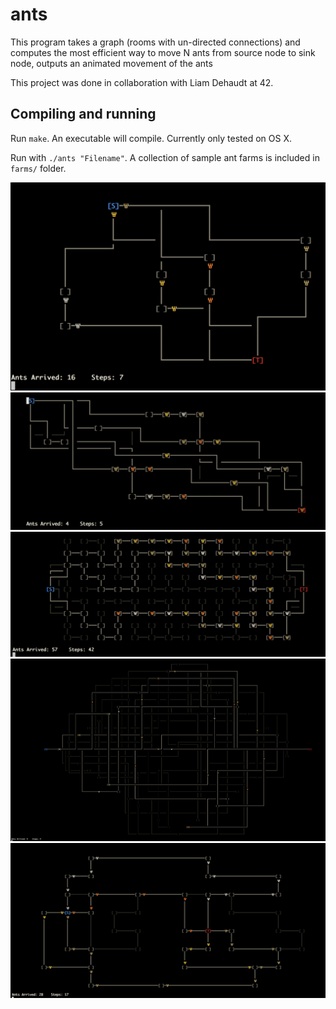 # ants
This program takes a graph (rooms with un-directed connections) and computes the most efficient way to move N ants from source node to sink node, outputs an animated movement of the ants

This project was done in collaboration with Liam Dehaudt at 42.

## Compiling and running
Run `make`. An executable will compile. Currently only tested on OS X.

Run with `./ants "Filename"`.
A collection of sample ant farms is included in `farms/` folder.

![alt text](https://github.com/conanwu777/ants/blob/master/1.png)
![alt text](https://github.com/conanwu777/ants/blob/master/2.png)
![alt text](https://github.com/conanwu777/ants/blob/master/3.png)
![alt text](https://github.com/conanwu777/ants/blob/master/4.png)
![alt text](https://github.com/conanwu777/ants/blob/master/5.png)
